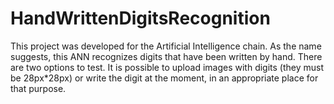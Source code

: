 # HandWrittenDigitsRecognition
This project was developed for the Artificial Intelligence chain. As the name suggests, this ANN recognizes digits that have been written by hand. There are two options to test. It is possible to upload images with digits (they must be 28px*28px) or write the digit at the moment, in an appropriate place for that purpose.
